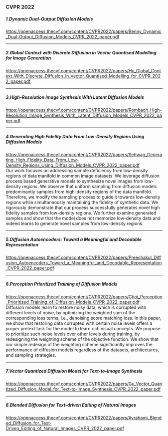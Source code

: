 ### CVPR 2022 

##### 1.Dynamic Dual-Output Diffusion Models
https://openaccess.thecvf.com/content/CVPR2022/papers/Benny_Dynamic_Dual-Output_Diffusion_Models_CVPR_2022_paper.pdf  

--------

##### 2.Global Context with Discrete Diffusion in Vector Quantised Modelling for Image Generation
https://openaccess.thecvf.com/content/CVPR2022/papers/Hu_Global_Context_With_Discrete_Diffusion_in_Vector_Quantised_Modelling_for_CVPR_2022_paper.pdf  

---------

##### 3.High-Resolution Image Synthesis With Latent Diffusion Models 
https://openaccess.thecvf.com/content/CVPR2022/papers/Rombach_High-Resolution_Image_Synthesis_With_Latent_Diffusion_Models_CVPR_2022_paper.pdf  

----------

##### 4.Generating High Fidelity Data From Low-Density Regions Using Diffusion Models
https://openaccess.thecvf.com/content/CVPR2022/papers/Sehwag_Generating_High_Fidelity_Data_From_Low-Density_Regions_Using_Diffusion_Models_CVPR_2022_paper.pdf  
Our work focuses on addressing sample deficiency from low-density regions of data manifold in common image datasets. We leverage diffusion process based generative models to synthesize novel images from low-density regions. We observe that uniform sampling from diffusion models predominantly samples from high-density regions of the data manifold. Therefore, we modify the sampling process to guide it towards low-density regions while simultaneously maintaining the fidelity of synthetic data. We rigorously demonstrate that our process successfully generates novel high fidelity samples from low-density regions. We further examine generated samples and show that the model does not memorize low-density data and indeed learns to generate novel samples from low-density regions.  

---------

##### 5.Diffusion Autoencoders: Toward a Meaningful and Decodable Representation
https://openaccess.thecvf.com/content/CVPR2022/papers/Preechakul_Diffusion_Autoencoders_Toward_a_Meaningful_and_Decodable_Representation_CVPR_2022_paper.pdf  

---------

##### 6.Perception Prioritized Training of Diffusion Models
https://openaccess.thecvf.com/content/CVPR2022/papers/Choi_Perception_Prioritized_Training_of_Diffusion_Models_CVPR_2022_paper.pdf  
Diffusion models learn to restore noisy data, which is corrupted with different levels of noise, by optimizing the weighted sum of the corresponding loss terms, i.e., denoising score matching loss. In this paper, we show that restoring data corrupted with certain noise levels offers a proper pretext task for the model to learn rich visual concepts. We propose to prioritize such noise levels over other levels during training, by redesigning the weighting scheme of the objective function. We show that our simple redesign of the weighting scheme significantly improves the performance of diffusion models regardless of the datasets, architectures, and sampling strategies.  

-----------

##### 7.Vector Quantized Diffusion Model for Text-to-Image Synthesis
https://openaccess.thecvf.com/content/CVPR2022/papers/Gu_Vector_Quantized_Diffusion_Model_for_Text-to-Image_Synthesis_CVPR_2022_paper.pdf  

-----------

##### 8.Blended Diffusion for Text-driven Editing of Natural Images
https://openaccess.thecvf.com/content/CVPR2022/papers/Avrahami_Blended_Diffusion_for_Text-Driven_Editing_of_Natural_Images_CVPR_2022_paper.pdf  


```python

```
